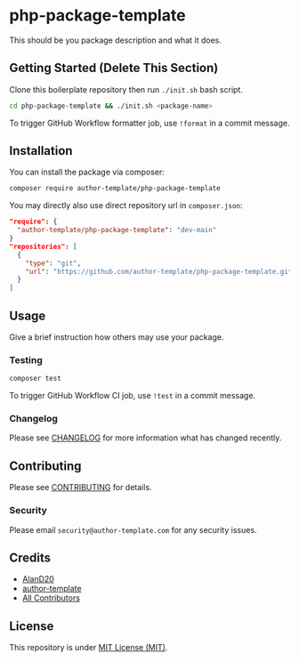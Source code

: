 # php-package-template

This should be you package description and what it does.

## Getting Started (Delete This Section)

Clone this boilerplate repository then run `./init.sh` bash script.

```bash
cd php-package-template && ./init.sh <package-name>
```

To trigger GitHub Workflow formatter job, use `!format` in a commit message.

## Installation

You can install the package via composer:

```bash
composer require author-template/php-package-template
```

You may directly also use direct repository url in `composer.json`:

```json
"require": {
  "author-template/php-package-template": "dev-main"
}
"repositories": [
  {
    "type": "git",
    "url": "https://github.com/author-template/php-package-template.git"
  }
]
```

## Usage

Give a brief instruction how others may use your package.

### Testing

```bash
composer test
```

To trigger GitHub Workflow CI job, use `!test` in a commit message.

### Changelog

Please see [CHANGELOG](CHANGELOG.md) for more information what has changed
recently.

## Contributing

Please see [CONTRIBUTING](CONTRIBUTING.md) for details.

### Security

Please email `security@author-template.com` for any security issues.

## Credits

-   [AlanD20](https://github.com/AlanD20)
-   [author-template](https://github.com/author-template)
-   [All Contributors](../../contributors)

## License

This repository is under [MIT License (MIT)](LICENSE).
